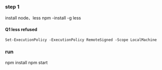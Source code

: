 ### step 1
install node、less
npm -install -g less
#### Q1 less refused
    Set-ExecutionPolicy -ExecutionPolicy RemoteSigned -Scope LocalMachine
### run 
 npm install
 npm start